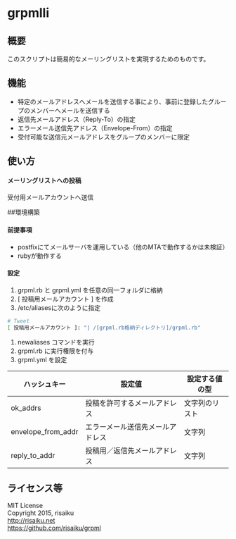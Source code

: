 grpmlli
======

## 概要
このスクリプトは簡易的なメーリングリストを実現するためのものです。

## 機能
* 特定のメールアドレスへメールを送信する事により、事前に登録したグループのメンバーへメールを送信する
* 返信先メールアドレス（Reply-To）の指定
* エラーメール送信先アドレス（Envelope-From）の指定
* 受付可能な送信元メールアドレスをグループのメンバーに限定

## 使い方
#### メーリングリストへの投稿
受付用メールアカウントへ送信

##環境構築
#### 前提事項
* postfixにてメールサーバを運用している（他のMTAで動作するかは未検証）
* rubyが動作する

#### 設定
1. grpml.rb と grpml.yml を任意の同一フォルダに格納
1. [ 投稿用メールアカウント ] を作成
1. /etc/aliasesに次のように指定

  ```sh
  # Tweet
  [ 投稿用メールアカウント ]: "| /[grpml.rb格納ディレクトリ]/grpml.rb"
  ```
1. newaliases コマンドを実行
1. grpml.rb に実行権限を付与
1. grpml.yml を設定

  | ハッシュキー | 設定値 | 設定する値の型 |
  | --- | --- | --- |
  | ok\_addrs | 投稿を許可するメールアドレス | 文字列のリスト |
  | envelope\_from\_addr | エラーメール送信先メールアドレス | 文字列 |
  | reply\_to\_addr | 投稿用／返信先メールアドレス | 文字列 |

## ライセンス等
MIT License  
Copyright 2015, risaiku  
http://risaiku.net  
https://github.com/risaiku/grpml

